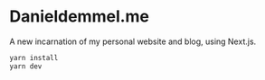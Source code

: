 # Danieldemmel.me

A new incarnation of my personal website and blog, using Next.js.

```sh
yarn install
yarn dev
```
